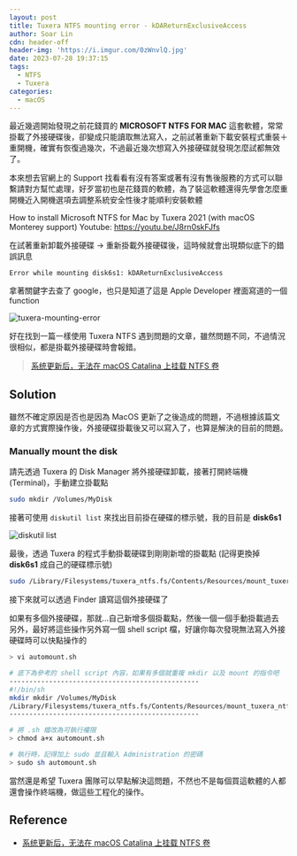 ```yaml
---
layout: post
title: Tuxera NTFS mounting error - kDAReturnExclusiveAccess
author: Soar Lin
cdn: header-off
header-img: 'https://i.imgur.com/0zWnvlQ.jpg'
date: 2023-07-28 19:37:15
tags:
  - NTFS
  - Tuxera
categories:
  - macOS
---
```


最近幾週開始發現之前花錢買的 **MICROSOFT NTFS FOR MAC** 這套軟體，常常掛載了外接硬碟後，卻變成只能讀取無法寫入，之前試著重新下載安裝程式重裝＋重開機，確實有恢復過幾次，不過最近幾次想寫入外接硬碟就發現怎麼試都無效了。

<!-- more -->

本來想去官網上的 Support 找看看有沒有答案或著有沒有售後服務的方式可以聯繫請對方幫忙處理，好歹當初也是花錢買的軟體，為了裝這軟體還得先學會怎麼重開機近入開機選項去調整系統安全性後才能順利安裝軟體

How to install Microsoft NTFS for Mac by Tuxera 2021 (with macOS Monterey support)
Youtube: https://youtu.be/J8rn0skFJfs

在試著重新卸載外接硬碟 -> 重新掛載外接硬碟後，這時候就會出現類似底下的錯誤訊息
```
Error while mounting disk6s1: kDAReturnExclusiveAccess
```
拿著關鍵字去查了 google，也只是知道了這是 Apple Developer 裡面寫道的一個 function

![tuxera-mounting-error](https://i.imgur.com/aK2Bh9S.png)

好在找到一篇一樣使用 Tuxera NTFS 遇到問題的文章，雖然問題不同，不過情況很相似，都是掛載外接硬碟時會報錯。

> [系统更新后，无法在 macOS Catalina 上挂载 NTFS 卷](https://tp.miaosuwulimi.cn/w/383.html)

## Solution
雖然不確定原因是否也是因為 MacOS 更新了之後造成的問題，不過根據該篇文章的方式實際操作後，外接硬碟掛載後又可以寫入了，也算是解決的目前的問題。

### Manually mount the disk
請先透過 Tuxera 的 Disk Manager 將外接硬碟卸載，接著打開終端機(Terminal)，手動建立掛載點
```bash
sudo mkdir /Volumes/MyDisk
```
接著可使用 `diskutil list` 來找出目前掛在硬碟的標示號，我的目前是 **disk6s1**

![diskutil list](https://i.imgur.com/IWDskfC.png)

最後，透過 Tuxera 的程式手動掛載硬碟到剛剛新增的掛載點 (記得更換掉 **disk6s1** 成自己的硬碟標示號)
```bash
sudo /Library/Filesystems/tuxera_ntfs.fs/Contents/Resources/mount_tuxera_ntfs -o nodev -o noowners -o nosuid /dev/disk6s1 /Volumes/MyDisk
```

接下來就可以透過 Finder 讀寫這個外接硬碟了

如果有多個外接硬碟，那就...自己新增多個掛載點，然後一個一個手動掛載過去
另外，最好將這些操作另外寫一個 shell script 檔，好讓你每次發現無法寫入外接硬碟時可以快點操作的


```bash
> vi automount.sh

# 底下為參考的 shell script 內容，如果有多個就重複 mkdir 以及 mount 的指令吧
------------------------------------------------
#!/bin/sh
mkdir mkdir /Volumes/MyDisk
/Library/Filesystems/tuxera_ntfs.fs/Contents/Resources/mount_tuxera_ntfs -o nodev -o noowners -o nosuid /dev/disk6s1 /Volumes/MyDisk
------------------------------------------------

# 將 .sh 檔改為可執行權限
> chmod a+x automount.sh

# 執行時，記得加上 sudo 並且輸入 Administration 的密碼
> sudo sh automount.sh
```

當然還是希望 Tuxera 團隊可以早點解決這問題，不然也不是每個買這軟體的人都還會操作終端機，做這些工程化的操作。

## Reference
* [系统更新后，无法在 macOS Catalina 上挂载 NTFS 卷](https://tp.miaosuwulimi.cn/w/383.html)